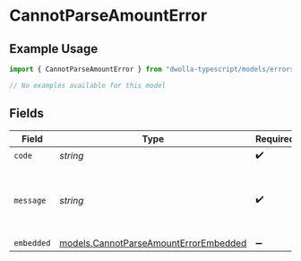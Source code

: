 # CannotParseAmountError

## Example Usage

```typescript
import { CannotParseAmountError } from "dwolla-typescript/models/errors";

// No examples available for this model
```

## Fields

| Field                                                                                   | Type                                                                                    | Required                                                                                | Description                                                                             | Example                                                                                 |
| --------------------------------------------------------------------------------------- | --------------------------------------------------------------------------------------- | --------------------------------------------------------------------------------------- | --------------------------------------------------------------------------------------- | --------------------------------------------------------------------------------------- |
| `code`                                                                                  | *string*                                                                                | :heavy_check_mark:                                                                      | N/A                                                                                     | ValidationError                                                                         |
| `message`                                                                               | *string*                                                                                | :heavy_check_mark:                                                                      | N/A                                                                                     | Validation error(s) present. See embedded errors list for more details.                 |
| `embedded`                                                                              | [models.CannotParseAmountErrorEmbedded](../../models/cannotparseamounterrorembedded.md) | :heavy_minus_sign:                                                                      | N/A                                                                                     |                                                                                         |